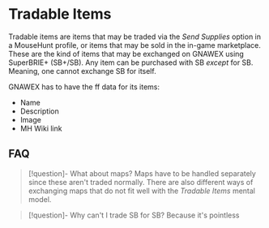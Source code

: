 # Tradable Items

Tradable items are items that may be traded via the _Send Supplies_ option in a MouseHunt profile, or items that may be sold in the in-game marketplace. These are the kind of items that may be exchanged on GNAWEX using SuperBRIE+ (SB+/SB). Any item can be purchased with SB _except_ for SB. Meaning, one cannot exchange SB for itself.

GNAWEX has to have the ff data for its items:
- Name
- Description
- Image
- MH Wiki link

## FAQ

> [!question]- What about maps?
> Maps have to be handled separately since these aren't traded normally. There are also different ways of exchanging maps that do not fit well with the _Tradable Items_ mental model.

> [!question]- Why can't I trade SB for SB?
> Because it's pointless